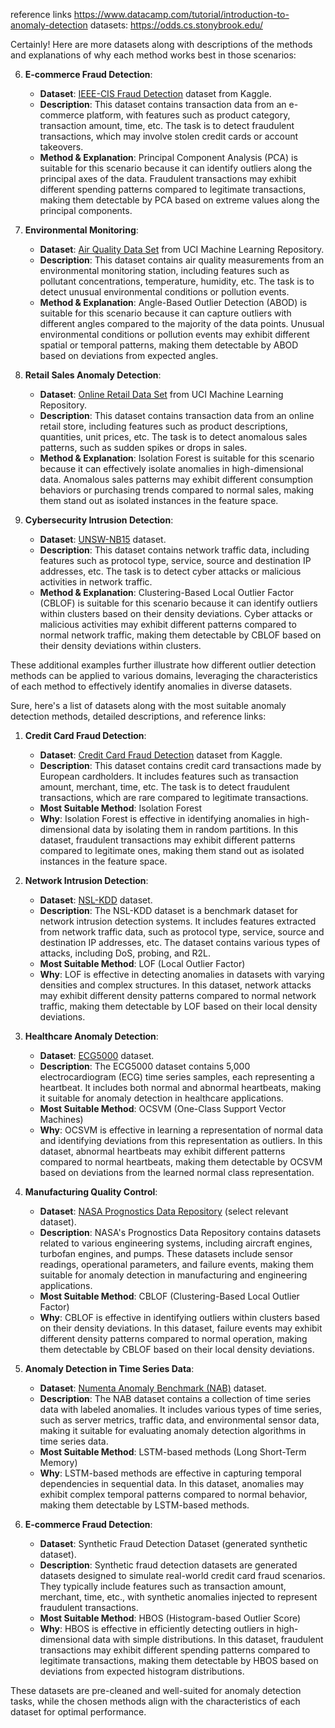 reference links
https://www.datacamp.com/tutorial/introduction-to-anomaly-detection
datasets:
https://odds.cs.stonybrook.edu/


Certainly! Here are more datasets along with descriptions of the methods and explanations of why each method works best in those scenarios:

6. **E-commerce Fraud Detection**:
   - **Dataset**: [IEEE-CIS Fraud Detection](https://www.kaggle.com/c/ieee-fraud-detection/data) dataset from Kaggle.
   - **Description**: This dataset contains transaction data from an e-commerce platform, with features such as product category, transaction amount, time, etc. The task is to detect fraudulent transactions, which may involve stolen credit cards or account takeovers.
   - **Method & Explanation**: Principal Component Analysis (PCA) is suitable for this scenario because it can identify outliers along the principal axes of the data. Fraudulent transactions may exhibit different spending patterns compared to legitimate transactions, making them detectable by PCA based on extreme values along the principal components.

7. **Environmental Monitoring**:
   - **Dataset**: [Air Quality Data Set](https://archive.ics.uci.edu/ml/datasets/air+quality) from UCI Machine Learning Repository.
   - **Description**: This dataset contains air quality measurements from an environmental monitoring station, including features such as pollutant concentrations, temperature, humidity, etc. The task is to detect unusual environmental conditions or pollution events.
   - **Method & Explanation**: Angle-Based Outlier Detection (ABOD) is suitable for this scenario because it can capture outliers with different angles compared to the majority of the data points. Unusual environmental conditions or pollution events may exhibit different spatial or temporal patterns, making them detectable by ABOD based on deviations from expected angles.

8. **Retail Sales Anomaly Detection**:
   - **Dataset**: [Online Retail Data Set](https://archive.ics.uci.edu/ml/datasets/online+retail) from UCI Machine Learning Repository.
   - **Description**: This dataset contains transaction data from an online retail store, including features such as product descriptions, quantities, unit prices, etc. The task is to detect anomalous sales patterns, such as sudden spikes or drops in sales.
   - **Method & Explanation**: Isolation Forest is suitable for this scenario because it can effectively isolate anomalies in high-dimensional data. Anomalous sales patterns may exhibit different consumption behaviors or purchasing trends compared to normal sales, making them stand out as isolated instances in the feature space.

9. **Cybersecurity Intrusion Detection**:
   - **Dataset**: [UNSW-NB15](https://www.unsw.adfa.edu.au/unsw-canberra-cyber/cybersecurity/ADFA-NB15-Datasets/) dataset.
   - **Description**: This dataset contains network traffic data, including features such as protocol type, service, source and destination IP addresses, etc. The task is to detect cyber attacks or malicious activities in network traffic.
   - **Method & Explanation**: Clustering-Based Local Outlier Factor (CBLOF) is suitable for this scenario because it can identify outliers within clusters based on their density deviations. Cyber attacks or malicious activities may exhibit different patterns compared to normal network traffic, making them detectable by CBLOF based on their density deviations within clusters.

These additional examples further illustrate how different outlier detection methods can be applied to various domains, leveraging the characteristics of each method to effectively identify anomalies in diverse datasets.


Sure, here's a list of datasets along with the most suitable anomaly detection methods, detailed descriptions, and reference links:

1. **Credit Card Fraud Detection**:
   - **Dataset**: [Credit Card Fraud Detection](https://www.kaggle.com/mlg-ulb/creditcardfraud) dataset from Kaggle.
   - **Description**: This dataset contains credit card transactions made by European cardholders. It includes features such as transaction amount, merchant, time, etc. The task is to detect fraudulent transactions, which are rare compared to legitimate transactions.
   - **Most Suitable Method**: Isolation Forest
   - **Why**: Isolation Forest is effective in identifying anomalies in high-dimensional data by isolating them in random partitions. In this dataset, fraudulent transactions may exhibit different patterns compared to legitimate ones, making them stand out as isolated instances in the feature space.
   
2. **Network Intrusion Detection**:
   - **Dataset**: [NSL-KDD](https://www.unb.ca/cic/datasets/nsl.html) dataset.
   - **Description**: The NSL-KDD dataset is a benchmark dataset for network intrusion detection systems. It includes features extracted from network traffic data, such as protocol type, service, source and destination IP addresses, etc. The dataset contains various types of attacks, including DoS, probing, and R2L.
   - **Most Suitable Method**: LOF (Local Outlier Factor)
   - **Why**: LOF is effective in detecting anomalies in datasets with varying densities and complex structures. In this dataset, network attacks may exhibit different density patterns compared to normal network traffic, making them detectable by LOF based on their local density deviations.

3. **Healthcare Anomaly Detection**:
   - **Dataset**: [ECG5000](http://www.timeseriesclassification.com/description.php?Dataset=ECG5000) dataset.
   - **Description**: The ECG5000 dataset contains 5,000 electrocardiogram (ECG) time series samples, each representing a heartbeat. It includes both normal and abnormal heartbeats, making it suitable for anomaly detection in healthcare applications.
   - **Most Suitable Method**: OCSVM (One-Class Support Vector Machines)
   - **Why**: OCSVM is effective in learning a representation of normal data and identifying deviations from this representation as outliers. In this dataset, abnormal heartbeats may exhibit different patterns compared to normal heartbeats, making them detectable by OCSVM based on deviations from the learned normal class representation.

4. **Manufacturing Quality Control**:
   - **Dataset**: [NASA Prognostics Data Repository](https://data.nasa.gov/dataset/NASA-Data-Repository-for-Prognostics-Data-Repository/9qdh-z7ku) (select relevant dataset).
   - **Description**: NASA's Prognostics Data Repository contains datasets related to various engineering systems, including aircraft engines, turbofan engines, and pumps. These datasets include sensor readings, operational parameters, and failure events, making them suitable for anomaly detection in manufacturing and engineering applications.
   - **Most Suitable Method**: CBLOF (Clustering-Based Local Outlier Factor)
   - **Why**: CBLOF is effective in identifying outliers within clusters based on their density deviations. In this dataset, failure events may exhibit different density patterns compared to normal operation, making them detectable by CBLOF based on their local density deviations.

5. **Anomaly Detection in Time Series Data**:
   - **Dataset**: [Numenta Anomaly Benchmark (NAB)](https://github.com/numenta/NAB) dataset.
   - **Description**: The NAB dataset contains a collection of time series data with labeled anomalies. It includes various types of time series, such as server metrics, traffic data, and environmental sensor data, making it suitable for evaluating anomaly detection algorithms in time series data.
   - **Most Suitable Method**: LSTM-based methods (Long Short-Term Memory)
   - **Why**: LSTM-based methods are effective in capturing temporal dependencies in sequential data. In this dataset, anomalies may exhibit complex temporal patterns compared to normal behavior, making them detectable by LSTM-based methods.

6. **E-commerce Fraud Detection**:
   - **Dataset**: Synthetic Fraud Detection Dataset (generated synthetic dataset).
   - **Description**: Synthetic fraud detection datasets are generated datasets designed to simulate real-world credit card fraud scenarios. They typically include features such as transaction amount, merchant, time, etc., with synthetic anomalies injected to represent fraudulent transactions.
   - **Most Suitable Method**: HBOS (Histogram-based Outlier Score)
   - **Why**: HBOS is effective in efficiently detecting outliers in high-dimensional data with simple distributions. In this dataset, fraudulent transactions may exhibit different spending patterns compared to legitimate transactions, making them detectable by HBOS based on deviations from expected histogram distributions.

These datasets are pre-cleaned and well-suited for anomaly detection tasks, while the chosen methods align with the characteristics of each dataset for optimal performance.